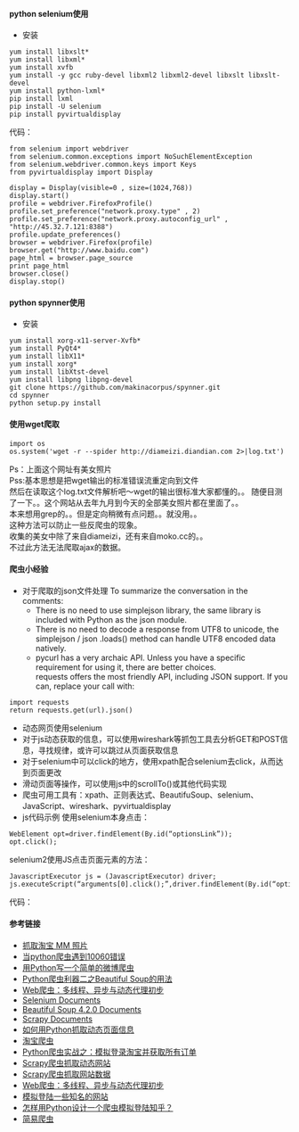 #### python selenium使用
* 安装
```
yum install libxslt*  
yum install libxml*  
yum install xvfb
yum install -y gcc ruby-devel libxml2 libxml2-devel libxslt libxslt-devel
yum install python-lxml*
pip install lxml  
pip install -U selenium
pip install pyvirtualdisplay
```

代码：
```
from selenium import webdriver
from selenium.common.exceptions import NoSuchElementException
from selenium.webdriver.common.keys import Keys
from pyvirtualdisplay import Display

display = Display(visible=0 , size=(1024,768))
display.start()
profile = webdriver.FirefoxProfile()
profile.set_preference("network.proxy.type" , 2)
profile.set_preference("network.proxy.autoconfig_url" , "http://45.32.7.121:8388")
profile.update_preferences()
browser = webdriver.Firefox(profile)
browser.get("http://www.baidu.com")
page_html = browser.page_source
print page_html
browser.close()
display.stop()
```

#### python spynner使用
* 安装  
```
yum install xorg-x11-server-Xvfb*  
yum install PyQt4*  
yum install libX11*  
yum install xorg*
yum install libXtst-devel
yum install libpng libpng-devel
git clone https://github.com/makinacorpus/spynner.git  
cd spynner  
python setup.py install  
```

#### 使用wget爬取
```
import os
os.system('wget -r --spider http://diameizi.diandian.com 2>|log.txt')
```
Ps：上面这个网址有美女照片  
Pss:基本思想是把wget输出的标准错误流重定向到文件  
然后在读取这个log.txt文件解析吧～wget的输出很标准大家都懂的。。
随便目测了一下。。这个网站从去年九月到今天的全部美女照片都在里面了。。  
本来想用grep的。。但是定向稍微有点问题。。就没用。。  
这种方法可以防止一些反爬虫的现象。  
收集的美女中除了来自diameizi，还有来自moko.cc的。。  
不过此方法无法爬取ajax的数据。  

#### 爬虫小经验
* 对于爬取的json文件处理
To summarize the conversation in the comments:  
    * There is no need to use simplejson library, the same library is included with Python as the json module.  
    * There is no need to decode a response from UTF8 to unicode, the simplejson / json .loads() method can handle UTF8 encoded data natively.  
    * pycurl has a very archaic API. Unless you have a specific requirement for using it, there are better choices.  
requests offers the most friendly API, including JSON support. If you can, replace your call with:  
```
import requests
return requests.get(url).json()
```
* 动态网页使用selenium  
* 对于js动态获取的信息，可以使用wireshark等抓包工具去分析GET和POST信息，寻找规律，或许可以跳过从页面获取信息  
* 对于selenium中可以click的地方，使用xpath配合selenium去click，从而达到页面更改  
* 滑动页面等操作，可以使用js中的scrollTo()或其他代码实现  
* 爬虫可用工具有：xpath、正则表达式、BeautifuSoup、selenium、JavaScript、wireshark、pyvirtualdisplay
* js代码示例
使用selenium本身点击：
```
WebElement opt=driver.findElement(By.id(“optionsLink”));  
opt.click();  
```
selenium2使用JS点击页面元素的方法：
```
JavascriptExecutor js = (JavascriptExecutor) driver;
js.executeScript(“arguments[0].click();”,driver.findElement(By.id(“optionsLink”)));
```

代码：  


#### 参考链接
* [抓取淘宝 MM 照片](http://wiki.jikexueyuan.com/project/python-crawler-guide/mm.html)
* [当python爬虫遇到10060错误](http://dataunion.org/23934.html)
* [用Python写一个简单的微博爬虫](http://dataunion.org/23004.html)
* [Python爬虫利器二之Beautiful Soup的用法](http://cuiqingcai.com/1319.html)
* [Web爬虫：多线程、异步与动态代理初步](http://www.freebuf.com/articles/web/104732.html)
* [Selenium Documents](https://pypi.python.org/pypi/selenium)
* [Beautiful Soup 4.2.0 Documents](https://www.crummy.com/software/BeautifulSoup/bs4/doc.zh/#id25)
* [Scrapy Documents](http://scrapy-chs.readthedocs.io/zh_CN/0.24/intro/tutorial.html)
* [如何用Python抓取动态页面信息](http://www.open-open.com/lib/view/open1413965931622.html)
* [淘宝爬虫](http://blog.chinaunix.net/uid-23500957-id-3858913.html)
* [Python爬虫实战之：模拟登录淘宝并获取所有订单](http://dataunion.org/22388.html)
* [Scrapy爬虫抓取动态网站](http://chenqx.github.io/2014/12/23/Spider-Advanced-for-Dynamic-Website-Crawling/)
* [Scrapy爬虫抓取网站数据](http://chenqx.github.io/2014/11/09/Scrapy-Tutorial-for-BBSSpider/)
* [Web爬虫：多线程、异步与动态代理初步](http://www.freebuf.com/articles/web/104732.html)
* [模拟登陆一些知名的网站](https://github.com/xchaoinfo/fuck-login)
* [怎样用Python设计一个爬虫模拟登陆知乎？](https://www.zhihu.com/question/29925879)
* [简易爬虫](http://mp.weixin.qq.com/s?__biz=MzA3OTUxNDY2MA==&mid=2247483758&idx=1&sn=394a28df511ac0505291b0c519c43865&scene=1&srcid=0714qyKZ7YU1g5yOZBSwaU5K&from=groupmessage&isappinstalled=0#wechat_redirect)